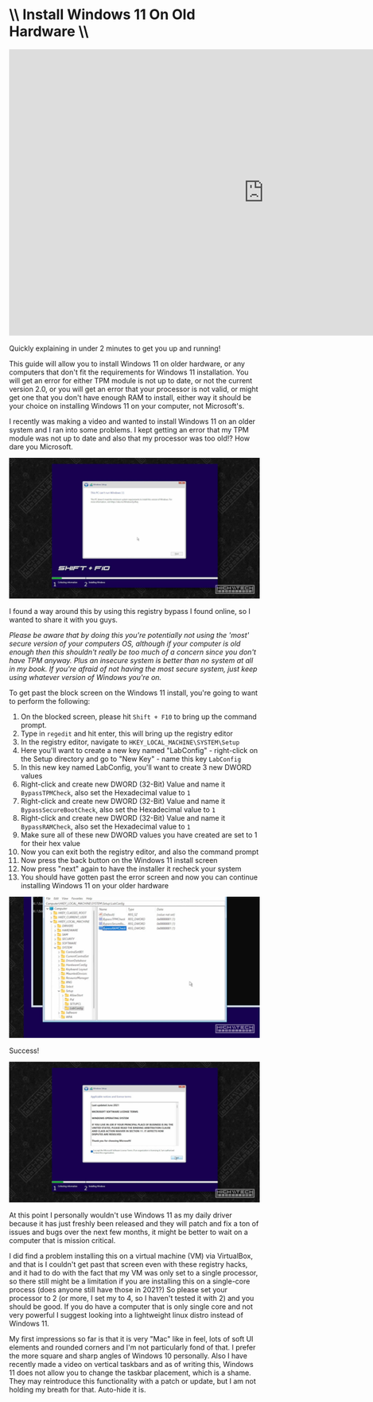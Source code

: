 # \\\ Install Windows 11 On Old Hardware \\\

<iframe width="1024" height="576" src="https://www.youtube.com/embed/8kcBGjcPX_Q" title="YouTube video player" frameborder="0" allow="accelerometer; autoplay; clipboard-write; encrypted-media; gyroscope; picture-in-picture" allowfullscreen></iframe>

Quickly explaining in under 2 minutes to get you up and running! 

This guide will allow you to install Windows 11 on older hardware, or any computers that don't fit the requirements for Windows 11 installation. You will get an error for either TPM module is not up to date, or not the current version 2.0, or you will get an error that your processor is not valid, or might get one that you don't have enough RAM to install, either way it should be your choice on installing Windows 11 on your computer, not Microsoft's. 

I recently was making a video and wanted to install Windows 11 on an older system and I ran into some problems. I kept getting an error that my TPM module was not up to date and also that my processor was too old!? How dare you Microsoft. 

![](1-run.jpg)

I found a way around this by using this registry bypass I found online, so I wanted to share it with you guys. 

*Please be aware that by doing this you're potentially not using the 'most' secure version of your computers OS, although if your computer is old enough then this shouldn't really be too much of a concern since you don't have TPM anyway. Plus an insecure system is better than no system at all in my book. If you're afraid of not having the most secure system, just keep using whatever version of Windows you're on.*

To get past the block screen on the Windows 11 install, you're going to want to perform the following: 

1. On the blocked screen, please hit ```Shift + F10``` to bring up the command prompt. 
2. Type in ```regedit``` and hit enter, this will bring up the registry editor
3. In the registry editor, navigate to ```HKEY_LOCAL_MACHINE\SYSTEM\Setup```
4. Here you'll want to create a new key named "LabConfig" - right-click on the Setup directory and go to "New Key" - name this key ```LabConfig```
5. In this new key named LabConfig, you'll want to create 3 new DWORD values
6. Right-click and create new DWORD (32-Bit) Value and name it ```BypassTPMCheck```, also set the Hexadecimal value to ```1```
7. Right-click and create new DWORD (32-Bit) Value and name it ```BypassSecureBootCheck```, also set the Hexadecimal value to ```1```
8. Right-click and create new DWORD (32-Bit) Value and name it ```BypassRAMCheck```, also set the Hexadecimal value to ```1```
9. Make sure all of these new DWORD values you have created are set to 1 for their hex value
10. Now you can exit both the registry editor, and also the command prompt
11. Now press the back button on the Windows 11 install screen
12. Now press "next" again to have the installer it recheck your system
13. You should have gotten past the error screen and now you can continue installing Windows 11 on your older hardware 


![](2-bypass.jpg)

Success!

![](3-success.jpg)

At this point I personally wouldn't use Windows 11 as my daily driver because it has just freshly been released and they will patch and fix a ton of issues and bugs over the next few months, it might be better to wait on a computer that is mission critical. 

I did find a problem installing this on a virtual machine (VM) via VirtualBox, and that is I couldn't get past that screen even with these registry hacks, and it had to do with the fact that my VM was only set to a single processor, so there still might be a limitation if you are installing this on a single-core process (does anyone still have those in 2021?) So please set your processor to 2 (or more, I set my to 4, so I haven't tested it with 2) and you should be good. If you do have a computer that is only single core and not very powerful I suggest looking into a lightweight linux distro instead of Windows 11. 

My first impressions so far is that it is very "Mac" like in feel, lots of soft UI elements and rounded corners and I'm not particularly fond of that. I prefer the more square and sharp angles of Windows 10 personally. Also I have recently made a video on vertical taskbars and as of writing this, Windows 11 does not allow you to change the taskbar placement, which is a shame. They may reintroduce this functionality with a patch or update, but I am not holding my breath for that. Auto-hide it is. 

